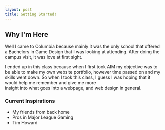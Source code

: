 ```yaml
---
layout: post
title: Getting Started!
---
```


## Why I'm Here
Well I came to Columbia because mainly it was the only school that offered a Bachelors in Game Design that I was looking at attending.
After doing the campus visit, it was love at first sight.

I ended up in this class because when I first took AIM my objective was to be able to make my own website portfolio, however time
passed on and my skills went down. So when I took this class, I guess I was hoping that it would help me remember and give me more\
insight into what goes into a webpage, and web design in general.

### Current Inspirations
* My friends from back home
* Pros in Major League Gaming
* Tim Howard

